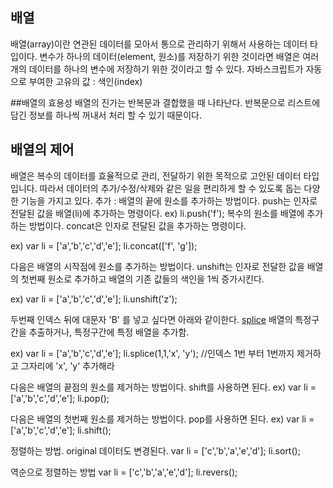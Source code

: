 ## 배열
배열(array)이란 연관된 데이터를 모아서 통으로 관리하기 위해서 사용하는 데이터 타입이다.
변수가 하나의 데이터(element, 원소)를 저장하기 위한 것이라면 배열은 여러 개의 데이터를 하나의 변수에 저장하기 위한 것이라고 할 수 있다.
자바스크립트가 자동으로 부여한 고유의 값 : 색인(index)

##배열의 효용성
배열의 진가는 반복문과 결합했을 때 나타난다. 반복문으로 리스트에 담긴 정보를 하나씩 꺼내서 처리 할 수 있기 때문이다.

## 배열의 제어
배열은 복수의 데이터를 효율적으로 관리, 전달하기 위한 목적으로 고안된 데이터 타입입니다.
따라서 데이터의 추가/수정/삭제와 같은 일을 편리하게 할 수 있도록 돕는 다양한 기능을 가지고 있다.
추가 : 배열의 끝에 원소를 추가하는 방법이다. push는 인자로 전달된 값을 배열(li)에 추가하는 명령이다.
ex) li.push('f');
복수의 원소를 배열에 추가하는 방법이다. concat은 인자로 전달된 값을 추가하는 명령이다.

ex)
var li = ['a','b','c','d','e'];
li.concat(['f', 'g']);

다음은 배열의 시작점에 원소를 추가하는 방법이다. unshift는 인자로 전달한 값을 배열의 첫번째 원소로 추가하고 배열의 기존 값들의 색인을 1씩 증가시킨다.

ex)
var li = ['a','b','c','d','e'];
li.unshift('z');

두번째 인덱스 뒤에 대문자 'B' 를 넣고 싶다면 아래와 같이한다. [splice](https://opentutorials.org/course/50/110) 배열의 특정구간을 추출하거나, 특정구간에 특정 배열을 추가함.

ex)
var li = ['a','b','c','d','e'];
li.splice(1,1,'x', 'y');    //인덱스 1번 부터 1번까지 제거하고 그자리에 'x', 'y' 추가해라

다음은 배열의 끝점의 원소를 제거하는 방법이다. shift를 사용하면 된다.
ex)
var li = ['a','b','c','d','e'];
li.pop();

다음은 배열의 첫번째 원소를 제거하는 방법이다. pop를 사용하면 된다.
ex)
var li = ['a','b','c','d','e'];
li.shift();

정렬하는 방법. original 데이터도 변경된다.
var li = ['c','b','a','e','d'];
li.sort();

역순으로 정렬하는 방법
var li = ['c','b','a','e','d'];
li.revers();

